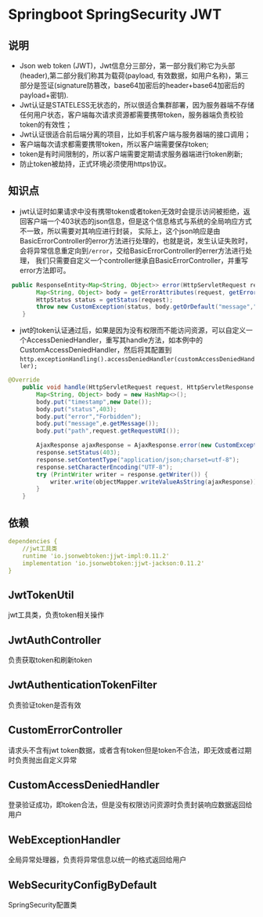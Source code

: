 # Springboot SpringSecurity JWT

## 说明
* Json web token (JWT)，Jwt信息分三部分，第一部分我们称它为头部(header),第二部分我们称其为载荷(payload, 有效数据，如用户名称)，第三部分是签证(signature防篡改，base64加密后的header+base64加密后的payload+密钥).
* Jwt认证是STATELESS无状态的，所以很适合集群部署，因为服务器端不存储任何用户状态，客户端每次请求资源都需要携带token，服务器端负责校验token的有效性；
* Jwt认证很适合前后端分离的项目，比如手机客户端与服务器端的接口调用；
* 客户端每次请求都需要携带token，所以客户端需要保存token;
* token是有时间限制的，所以客户端需要定期请求服务器端进行token刷新;
* 防止token被劫持，正式环境必须使用https协议。

## 知识点
* jwt认证时如果请求中没有携带token或者token无效时会提示访问被拒绝，返回客户端一个403状态的json信息，但是这个信息格式与系统的全局响应方式不一致，所以需要对其响应进行封装，
实际上，这个json响应是由BasicErrorController的error方法进行处理的，也就是说，发生认证失败时，会将异常信息重定向到`/error`，交给BasicErrorController的errer方法进行处理，
我们只需要自定义一个controller继承自BasicErrorController，并重写error方法即可。
```java
 public ResponseEntity<Map<String, Object>> error(HttpServletRequest request) {
        Map<String, Object> body = getErrorAttributes(request, getErrorAttributeOptions(request, MediaType.ALL).including(ErrorAttributeOptions.Include.MESSAGE));
        HttpStatus status = getStatus(request);
        throw new CustomException(status, body.getOrDefault("message","抱歉，您的token无效或过期").toString(), body);
    }
```

* jwt的token认证通过后，如果是因为没有权限而不能访问资源，可以自定义一个AccessDeniedHandler，重写其handle方法，如本例中的CustomAccessDeniedHandler，然后将其配置到`http.exceptionHandling().accessDeniedHandler(customAccessDeniedHandler);`
```java
@Override
    public void handle(HttpServletRequest request, HttpServletResponse response, AccessDeniedException e) throws IOException {
        Map<String, Object> body = new HashMap<>();
        body.put("timestamp",new Date());
        body.put("status",403);
        body.put("error","Forbidden");
        body.put("message",e.getMessage());
        body.put("path",request.getRequestURI());

        AjaxResponse ajaxResponse = AjaxResponse.error(new CustomException(HttpStatus.FORBIDDEN, "抱歉，您没有访问该接口的权限",body));
        response.setStatus(403);
        response.setContentType("application/json;charset=utf-8");
        response.setCharacterEncoding("UTF-8");
        try (PrintWriter writer = response.getWriter()) {
            writer.write(objectMapper.writeValueAsString(ajaxResponse));
        }
    }
```
## 依赖
```yaml
dependencies {
    //jwt工具类
    runtime 'io.jsonwebtoken:jjwt-impl:0.11.2'
    implementation 'io.jsonwebtoken:jjwt-jackson:0.11.2'
}
```
## JwtTokenUtil
jwt工具类，负责token相关操作

## JwtAuthController
负责获取token和刷新token

## JwtAuthenticationTokenFilter
负责验证token是否有效

## CustomErrorController
请求头不含有jwt token数据，或者含有token但是token不合法，即无效或者过期时负责抛出自定义异常

## CustomAccessDeniedHandler
登录验证成功，即token合法，但是没有权限访问资源时负责封装响应数据返回给用户

## WebExceptionHandler
全局异常处理器，负责将异常信息以统一的格式返回给用户

## WebSecurityConfigByDefault
SpringSecurity配置类



